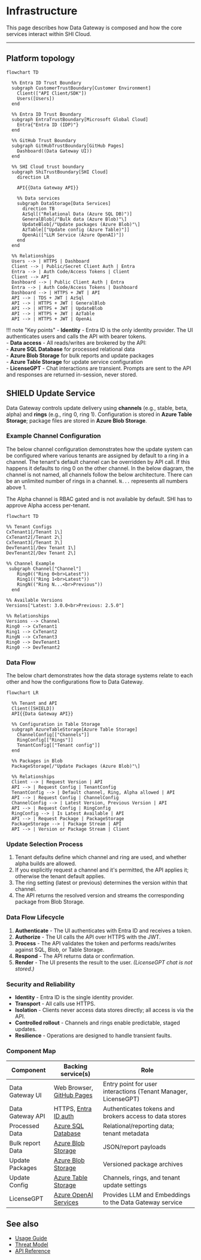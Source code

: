 # Infrastructure

This page describes how Data Gateway is composed and how the core services interact within SHI Cloud.

---

## Platform topology

```mermaid
flowchart TD

  %% Entra ID Trust Boundary
  subgraph CustomerTrustBoundary[Customer Environment]
    Client(["API Client/SDK"])
    Users([Users])
  end

  %% Entra ID Trust Boundary
  subgraph EntraTrustBoundary[Microsoft Global Cloud]
    Entra{"Entra ID (IDP)"}
  end

  %% GitHub Trust Boundary
  subgraph GitHubTrustBoundary[GitHub Pages]
    Dashboard((Data Gateway UI))
  end

  %% SHI Cloud trust boundary
  subgraph ShiTrustBoundary[SHI Cloud]
    direction LR

    API{{Data Gateway API}}

    %% Data services
    subgraph DataStorage[Data Services]
      direction TB
      AzSql[("Relational Data (Azure SQL DB)")]
      GeneralBlob[/"Bulk data (Azure Blob)"\]
      UpdateBlob[/"Update packages (Azure Blob)"\]
      AzTable[["Update config (Azure Table)"]]
      OpenAi(["LLM Service (Azure OpenAI)"])
    end
  end

  %% Relationships
  Users --> | HTTPS | Dashboard
  Client --> | Public/Secret Client Auth | Entra
  Entra --> | Auth Code/Access Tokens | Client
  Client --> API
  Dashboard --> | Public Client Auth | Entra
  Entra --> | Auth Code/Access Tokens | Dashboard
  Dashboard --> | HTTPS + JWT | API
  API --> | TDS + JWT | AzSql
  API --> | HTTPS + JWT | GeneralBlob
  API --> | HTTPS + JWT | UpdateBlob
  API --> | HTTPS + JWT | AzTable
  API --> | HTTPS + JWT | OpenAi
```

!!! note "Key points"
    - **Identity** - Entra ID is the only identity provider. The UI authenticates users and calls the API with bearer tokens.  
    - **Data access** - All reads/writes are brokered by the API:  
        - **Azure SQL Database** for processed relational data  
        - **Azure Blob Storage** for bulk reports and update packages  
        - **Azure Table Storage** for update service configuration  
    - **LicenseGPT** - Chat interactions are transient. Prompts are sent to the API and responses are returned in-session, never stored.

## SHIELD Update Service

Data Gateway controls update delivery using **channels** (e.g., stable, beta, alpha) and **rings** (e.g., ring 0, ring 1). Configuration is stored in **Azure Table Storage**; package files are stored in **Azure Blob Storage**.

### Example Channel Configuration

The below channel configuration demonstrates how the update system can be configured where various tenants are assigned by default to a ring in a channel.
The tenant's default channel can be overridden by API call. If this happens it defaults to ring 0 on the other channel.
In the below diagram, the channel is not named, all channels follow the below architecture.
There can be an unlimited number of rings in a channel. `N...` represents all numbers above 1.

The Alpha channel is RBAC gated and is not available by default. SHI has to approve Alpha access per-tenant.

```mermaid
flowchart TD

%% Tenant Configs
CxTenant1[/Tenant 1\]
CxTenant2[/Tenant 2\]
CxTenant3[/Tenant 3\]
DevTenant1[/Dev Tenant 1\]
DevTenant2[/Dev Tenant 2\]

%% Channel Example
 subgraph Channel["Channel"]
    Ring0(("Ring 0<br>Latest"))
    Ring1(("Ring 1<br>Latest"))
    RingN(("Ring N...<br>Previous"))
  end

%% Available Versions
Versions["Latest: 3.0.0<br>Previous: 2.5.0"]

%% Relationships
Versions --> Channel
Ring0 --> CxTenant1
Ring1 --> CxTenant2
RingN --> CxTenant3
Ring0 --> DevTenant1
Ring0 --> DevTenant2
```

### Data Flow

The below chart demonstrates how the data storage systems relate to each other and how the configurations flow to Data Gateway.

```mermaid
flowchart LR

  %% Tenant and API
  Client([SHIELD])
  API{{Data Gateway API}}

  %% Configuration in Table Storage
  subgraph AzureTableStorage[Azure Table Storage]
    ChannelConfig[["Channels"]]
    RingConfig[["Rings"]]
    TenantConfig[["Tenant config"]]
  end

  %% Packages in Blob
  PackageStorage[/"Update Packages (Azure Blob)"\]

  %% Relationships
  Client --> | Request Version | API
  API --> | Request Config | TenantConfig
  TenantConfig --> | Default channel, Ring, Alpha allowed | API
  API --> | Request Config | ChannelConfig
  ChannelConfig --> | Latest Version, Previous Version | API
  API --> | Request Config | RingConfig
  RingConfig --> | Is Latest Available | API
  API --> | Request Package | PackageStorage
  PackageStorage --> | Package Stream | API
  API --> | Version or Package Stream | Client
```

### Update Selection Process  

1. Tenant defaults define which channel and ring are used, and whether alpha builds are allowed.  
2. If you explicitly request a channel and it's permitted, the API applies it; otherwise the tenant default applies.  
3. The ring setting (latest or previous) determines the version within that channel.  
4. The API returns the resolved version and streams the corresponding package from Blob Storage.

### Data Flow Lifecycle

1. **Authenticate** - The UI authenticates with Entra ID and receives a token.  
2. **Authorize** - The UI calls the API over HTTPS with the JWT.  
3. **Process** - The API validates the token and performs reads/writes against SQL, Blob, or Table Storage.  
4. **Respond** - The API returns data or confirmation.  
5. **Render** - The UI presents the result to the user. *(LicenseGPT chat is not stored.)*

### Security and Reliability

- **Identity** - Entra ID is the single identity provider.  
- **Transport** - All calls use HTTPS.  
- **Isolation** - Clients never access data stores directly; all access is via the API.  
- **Controlled rollout** - Channels and rings enable predictable, staged updates.  
- **Resilience** - Operations are designed to handle transient faults.

### Component Map

| Component           | Backing service(s)              | Role                                                                 |
|---------------------|---------------------------------|----------------------------------------------------------------------|
| Data Gateway UI     | Web Browser, [GitHub Pages](https://docs.github.com/en/pages) | Entry point for user interactions (Tenant Manager, LicenseGPT)       |
| Data Gateway API    | HTTPS, [Entra ID auth](https://learn.microsoft.com/en-us/entra/identity-platform/application-model#multitenant-apps)            | Authenticates tokens and brokers access to data stores               |
| Processed Data      | [Azure SQL Database](https://learn.microsoft.com/en-us/azure/azure-sql/database)              | Relational/reporting data; tenant metadata                           |
| Bulk report Data    | [Azure Blob Storage](https://learn.microsoft.com/en-us/azure/storage/blobs/)              | JSON/report payloads                                                 |
| Update Packages     | [Azure Blob Storage](https://learn.microsoft.com/en-us/azure/storage/blobs/)              | Versioned package archives                                           |
| Update Config       | [Azure Table Storage](https://learn.microsoft.com/en-us/azure/storage/tables/)             | Channels, rings, and tenant update settings                          |
| LicenseGPT          | [Azure OpenAI Services](https://learn.microsoft.com/en-us/azure/ai-foundry/openai/overview)           | Provides LLM and Embeddings to the Data Gateway service              |

## See also

- [Usage Guide](../Usage-Guide/index.md)  
- [Threat Model](../assets/threat-models/Data-Gateway.tm7)  
- [API Reference](https://specs.shilab.com)
